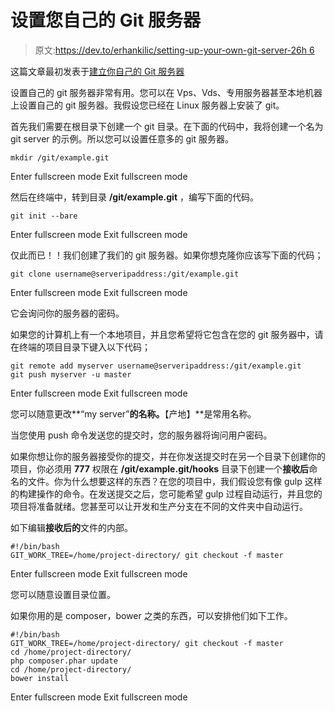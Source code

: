 # 设置您自己的 Git 服务器

> 原文:[https://dev.to/erhankilic/setting-up-your-own-git-server-26h 6](https://dev.to/erhankilic/setting-up-your-own-git-server--26h6)

这篇文章最初发表于[建立你自己的 Git 服务器](http://erhankilic.org/post/setting-up-your-own-git-server/)

设置自己的 git 服务器非常有用。您可以在 Vps、Vds、专用服务器甚至本地机器上设置自己的 git 服务器。我假设您已经在 Linux 服务器上安装了 git。

首先我们需要在根目录下创建一个 git 目录。在下面的代码中，我将创建一个名为 git server 的示例。所以您可以设置任意多的 git 服务器。

```
mkdir /git/example.git 
```

Enter fullscreen mode Exit fullscreen mode

然后在终端中，转到目录 **/git/example.git** ，编写下面的代码。

```
git init --bare 
```

Enter fullscreen mode Exit fullscreen mode

仅此而已！！我们创建了我们的 git 服务器。如果你想克隆你应该写下面的代码；

```
git clone username@serveripaddress:/git/example.git 
```

Enter fullscreen mode Exit fullscreen mode

它会询问你的服务器的密码。

如果您的计算机上有一个本地项目，并且您希望将它包含在您的 git 服务器中，请在终端的项目目录下键入以下代码；

```
git remote add myserver username@serveripaddress:/git/example.git
git push myserver -u master 
```

Enter fullscreen mode Exit fullscreen mode

您可以随意更改**“my server”**的名称。**【产地】**是常用名称。

当您使用 push 命令发送您的提交时，您的服务器将询问用户密码。

如果你想让你的服务器接受你的提交，并在你发送提交时在另一个目录下创建你的项目，你必须用 **777** 权限在 **/git/example.git/hooks** 目录下创建一个**接收后**命名的文件。你为什么想要这样的东西？在您的项目中，我们假设您有像 gulp 这样的构建操作的命令。在发送提交之后，您可能希望 gulp 过程自动运行，并且您的项目将准备就绪。您甚至可以让开发和生产分支在不同的文件夹中自动运行。

如下编辑**接收后的**文件的内部。

```
#!/bin/bash
GIT_WORK_TREE=/home/project-directory/ git checkout -f master 
```

Enter fullscreen mode Exit fullscreen mode

您可以随意设置目录位置。

如果你用的是 composer，bower 之类的东西，可以安排他们如下工作。

```
#!/bin/bash
GIT_WORK_TREE=/home/project-directory/ git checkout -f master
cd /home/project-directory/
php composer.phar update
cd /home/project-directory/
bower install 
```

Enter fullscreen mode Exit fullscreen mode